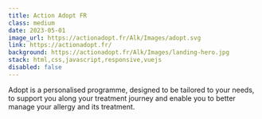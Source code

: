 ```yaml
---
title: Action Adopt FR
class: medium
date: 2023-05-01
image_url: https://actionadopt.fr/Alk/Images/adopt.svg
link: https://actionadopt.fr/
background: https://actionadopt.fr/Alk/Images/landing-hero.jpg
stack: html,css,javascript,responsive,vuejs
disabled: false
---
```


Adopt is a personalised programme, designed to be tailored to your needs, to support you along your treatment journey and enable you to better manage your allergy and its treatment.